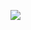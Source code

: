 <a href="https://www.chromatic.com/library?appId=6162f13015ca8a003aad76da" target="_blank"><img src="https://raw.githubusercontent.com/storybooks/brand/master/badge/badge-storybook.svg"></a>
